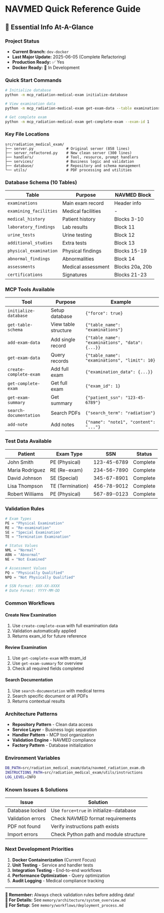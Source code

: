# NAVMED Quick Reference Guide

## 🚀 **Essential Info At-A-Glance**

### **Project Status**
- **Current Branch:** `dev-docker`
- **Last Major Update:** 2025-06-05 (Complete Refactoring)
- **Production Ready:** ✅ Yes
- **Docker Ready:** 🚧 In Development

### **Quick Start Commands**

```bash
# Initialize database
python -m mcp_radiation-medical-exam initialize-database

# View examination data
python -m mcp_radiation-medical-exam get-exam-data --table examinations

# Get complete exam
python -m mcp_radiation-medical-exam get-complete-exam --exam-id 1
```

### **Key File Locations**

```
src/radiation_medical_exam/
├── server.py               # Original server (858 lines)
├── server_refactored.py    # New clean server (300 lines)
├── handlers/               # Tool, resource, prompt handlers
├── services/               # Business logic and validation
├── database/               # Repository and schema management
└── utils/                  # PDF processing and utilities
```

### **Database Schema (10 Tables)**

| Table | Purpose | NAVMED Block |
|-------|---------|--------------|
| `examinations` | Main exam record | Header info |
| `examining_facilities` | Medical facilities | - |
| `medical_history` | Patient history | Blocks 3-10 |
| `laboratory_findings` | Lab results | Block 11 |
| `urine_tests` | Urine testing | Block 12 |
| `additional_studies` | Extra tests | Block 13 |
| `physical_examination` | Physical findings | Blocks 15-19 |
| `abnormal_findings` | Abnormalities | Block 14 |
| `assessments` | Medical assessment | Blocks 20a, 20b |
| `certifications` | Signatures | Blocks 21-23 |

### **MCP Tools Available**

| Tool | Purpose | Example |
|------|---------|---------|
| `initialize-database` | Setup database | `{"force": true}` |
| `get-table-schema` | View table structure | `{"table_name": "examinations"}` |
| `add-exam-data` | Add single record | `{"table_name": "examinations", "data": {...}}` |
| `get-exam-data` | Query records | `{"table_name": "examinations", "limit": 10}` |
| `create-complete-exam` | Add full exam | `{"examination_data": {...}}` |
| `get-complete-exam` | Get full exam | `{"exam_id": 1}` |
| `get-exam-summary` | Get summary | `{"patient_ssn": "123-45-6789"}` |
| `search-documentation` | Search PDFs | `{"search_term": "radiation"}` |
| `add-note` | Add notes | `{"name": "note1", "content": "..."}` |

### **Test Data Available**

| Patient | Exam Type | SSN | Status |
|---------|-----------|-----|--------|
| John Smith | PE (Physical) | 123-45-6789 | Complete |
| Maria Rodriguez | RE (Re-exam) | 234-56-7890 | Complete |
| David Johnson | SE (Special) | 345-67-8901 | Complete |
| Lisa Thompson | TE (Termination) | 456-78-9012 | Complete |
| Robert Williams | PE (Physical) | 567-89-0123 | Complete |

### **Validation Rules**

```python
# Exam Types
PE = "Physical Examination"
RE = "Re-examination" 
SE = "Special Examination"
TE = "Termination Examination"

# Status Values
NML = "Normal"
ABN = "Abnormal"
NE = "Not Examined"

# Assessment Values
PQ = "Physically Qualified"
NPQ = "Not Physically Qualified"

# SSN Format: XXX-XX-XXXX
# Date Format: YYYY-MM-DD
```

### **Common Workflows**

#### **Create New Examination**
1. Use `create-complete-exam` with full examination data
2. Validation automatically applied
3. Returns exam_id for future reference

#### **Review Examination**
1. Use `get-complete-exam` with exam_id
2. Use `get-exam-summary` for overview
3. Check all required fields completed

#### **Search Documentation**
1. Use `search-documentation` with medical terms
2. Search specific document or all PDFs
3. Returns contextual results

### **Architecture Patterns**

- **Repository Pattern** - Clean data access
- **Service Layer** - Business logic separation
- **Handler Pattern** - MCP tool organization
- **Validation Engine** - NAVMED compliance
- **Factory Pattern** - Database initialization

### **Environment Variables**

```bash
DB_PATH=src/radiation_medical_exam/data/navmed_radiation_exam.db
INSTRUCTIONS_PATH=src/radiation_medical_exam/utils/instructions
LOG_LEVEL=INFO
```

### **Known Issues & Solutions**

| Issue | Solution |
|-------|----------|
| Database locked | Use `force=true` in initialize-database |
| Validation errors | Check NAVMED format requirements |
| PDF not found | Verify instructions path exists |
| Import errors | Check Python path and module structure |

### **Next Development Priorities**

1. **Docker Containerization** (Current Focus)
2. **Unit Testing** - Service and handler tests
3. **Integration Testing** - End-to-end workflows
4. **Performance Optimization** - Query optimization
5. **Audit Logging** - Medical compliance tracking

---

**🚨 Remember:** Always check validation rules before adding data!  
**📖 For Details:** See `memory/architecture/system_overview.md`  
**🔧 For Setup:** See `memory/workflows/deployment_process.md` 